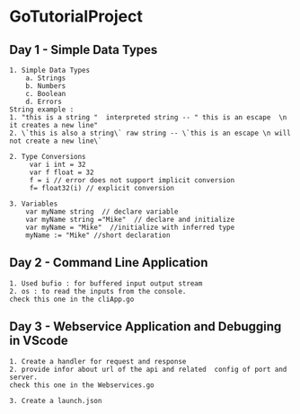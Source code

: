 # GoTutorialProject
## Day 1 - Simple Data Types
	1. Simple Data Types
		a. Strings 
		b. Numbers
		c. Boolean
		d. Errors
    String example :
    1. "this is a string "  interpreted string -- " this is an escape  \n it creates a new line"
    2. \`this is also a string\` raw string -- \`this is an escape \n will not create a new line\`

	2. Type Conversions
	     var i int = 32
	     var f float = 32
	     f = i // error does not support implicit conversion
	     f= float32(i) // explicit conversion

	3. Variables
	    var myName string  // declare variable
	    var myName string ="Mike"  // declare and initialize
	    var myName = "Mike"  //initialize with inferred type
	    myName := "Mike" //short declaration 

## Day 2 - Command Line Application
	1. Used bufio : for buffered input output stream
 	2. os : to read the inputs from the console.
  	check this one in the cliApp.go 

## Day 3 - Webservice Application and Debugging in VScode
	1. Create a handler for request and response 
 	2. provide infor about url of the api and related  config of port and server.
  	check this one in the Webservices.go 

	3. Create a launch.json 

     



